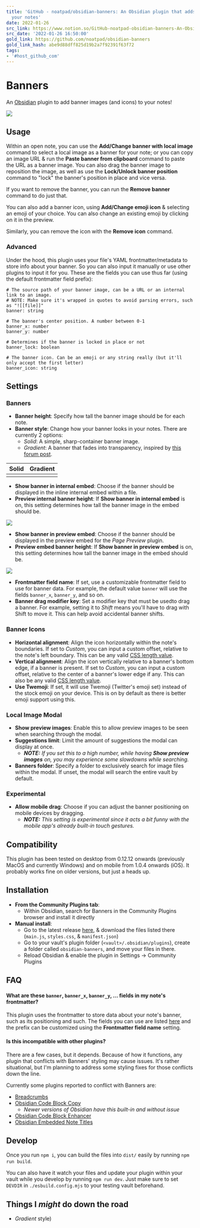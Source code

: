 ```yaml
---
title: 'GitHub - noatpad/obsidian-banners: An Obsidian plugin that adds banners to
  your notes'
date: 2022-01-26
src_link: https://www.notion.so/GitHub-noatpad-obsidian-banners-An-Obsidian-plugin-that-adds-banners-to-your-notes-4374133070bc418da7899330f5738f6c
src_date: '2022-01-26 16:50:00'
gold_link: https://github.com/noatpad/obsidian-banners
gold_link_hash: abe9d88dff825d19b2a7f92391f63f72
tags:
- '#host_github_com'
---
```


Banners
=======


An [Obsidian](https://obsidian.md/) plugin to add banner images (and icons) to your notes!


[![](https://raw.githubusercontent.com/noatpad/obsidian-banners/master/images/banners.gif)](https://raw.githubusercontent.com/noatpad/obsidian-banners/master/images/banners.gif)


Usage
-----


Within an open note, you can use the **Add/Change banner with local image** command to select a local image as a banner for your note; or you can copy an image URL & run the **Paste banner from clipboard** command to paste the URL as a banner image. You can also drag the banner image to reposition the image, as well as use the **Lock/Unlock banner position** command to "lock" the banner's position in place and vice versa.


If you want to remove the banner, you can run the **Remove banner** command to do just that.


You can also add a banner icon, using **Add/Change emoji icon** & selecting an emoji of your choice. You can also change an existing emoji by clicking on it in the preview.


Similarly, you can remove the icon with the **Remove icon** command.


### Advanced


Under the hood, this plugin uses your file's YAML frontmatter/metadata to store info about your banner. So you can also input it manually or use other plugins to input it for you. These are the fields you can use thus far (using the default frontmatter field prefix):



```
# The source path of your banner image, can be a URL or an internal link to an image.
# NOTE: Make sure it's wrapped in quotes to avoid parsing errors, such as "![[file]]"
banner: string

# The banner's center position. A number between 0-1
banner_x: number
banner_y: number

# Determines if the banner is locked in place or not
banner_lock: boolean

# The banner icon. Can be an emoji or any string really (but it'll only accept the first letter)
banner_icon: string
```

Settings
--------


### Banners


* **Banner height**: Specify how tall the banner image should be for each note.
* **Banner style**: Change how your banner looks in your notes. There are currently 2 options:
	+ *Solid*: A simple, sharp-container banner image.
	+ *Gradient*: A banner that fades into transparency, inspired by [this forum post](https://forum.obsidian.md/t/header-images-with-css/18917).




| Solid | Gradient |
| --- | --- |
|  |  |


* **Show banner in internal embed**: Choose if the banner should be displayed in the inline internal embed within a file.
* **Preview internal banner height**: If **Show banner in internal embed** is on, this setting determines how tall the banner image in the embed should be.


[![](https://raw.githubusercontent.com/noatpad/obsidian-banners/master/images/inception.png)](https://raw.githubusercontent.com/noatpad/obsidian-banners/master/images/inception.png)


* **Show banner in preview embed**: Choose if the banner should be displayed in the preview embed for the *Page Preview* plugin.
* **Preview embed banner height**: If **Show banner in preview embed** is on, this setting determines how tall the banner image in the embed should be.


[![](https://raw.githubusercontent.com/noatpad/obsidian-banners/master/images/embed.png)](https://raw.githubusercontent.com/noatpad/obsidian-banners/master/images/embed.png)


* **Frontmatter field name**: If set, use a customizable frontmatter field to use for banner data. For example, the default value `banner` will use the fields `banner_x`, `banner_y`, and so on.
* **Banner drag modifier key**: Set a modifier key that must be usedto drag a banner. For example, setting it to *Shift* means you'll have to drag with Shift to move it. This can help avoid accidental banner shifts.


### Banner Icons


* **Horizontal alignment**: Align the icon horizontally within the note's boundaries. If set to *Custom*, you can input a custom offset, relative to the note's left boundary. This can be any valid [CSS length value](https://developer.mozilla.org/en-US/docs/Learn/CSS/Building_blocks/Values_and_units#lengths).
* **Vertical alignment**: Align the icon vertically relative to a banner's bottom edge, if a banner is present. If set to *Custom*, you can input a custom offset, relative to the center of a banner's lower edge if any. This can also be any valid [CSS length value](https://developer.mozilla.org/en-US/docs/Learn/CSS/Building_blocks/Values_and_units#lengths).
* **Use Twemoji**: If set, it will use Twemoji (Twitter's emoji set) instead of the stock emoji on your device. This is on by default as there is better emoji support using this.


### Local Image Modal


* **Show preview images**: Enable this to allow preview images to be seen when searching through the modal.
* **Suggestions limit**: Limit the amount of suggestions the modal can display at once.
	+ ***NOTE:** If you set this to a high number, while having **Show preview images** on, you may experience some slowdowns while searching.*
* **Banners folder**: Specify a folder to exclusively search for image files within the modal. If unset, the modal will search the entire vault by default.


### Experimental


* **Allow mobile drag**: Choose if you can adjust the banner positioning on mobile devices by dragging.
	+ ***NOTE:** This setting is experimental since it acts a bit funny with the mobile app's already built-in touch gestures.*


Compatibility
-------------


This plugin has been tested on desktop from 0.12.12 onwards (previously MacOS and currently Windows) and on mobile from 1.0.4 onwards (iOS). It probably works fine on older versions, but just a heads up.


Installation
------------


* **From the Community Plugins tab**:
	+ Within Obsidian, search for Banners in the Community Plugins browser and install it directly
* **Manual install**:
	+ Go to the latest release [here](https://github.com/noatpad/obsidian-banners/releases/latest), & download the files listed there (`main.js`, `styles.css`, & `manifest.json`)
	+ Go to your vault's plugin folder (`<vault>/.obsidian/plugins`), create a folder called `obsidian-banners`, and move your files in there.
	+ Reload Obsidian & enable the plugin in Settings -> Community Plugins


FAQ
---


#### What are these `banner`, `banner_x`, `banner_y`, ... fields in my note's frontmatter?


This plugin uses the frontmatter to store data about your note's banner, such as its positioning and such. The fields you can use are listed [here](https://github.com/noatpad/obsidian-banners#advanced) and the prefix can be customized using the **Frontmatter field name** setting.


#### Is this incompatible with other plugins?


There are a few cases, but it depends. Because of how it functions, any plugin that conflicts with Banners' styling may cause issues. It's rather situational, but I'm planning to address some styling fixes for those conflicts down the line.


Currently some plugins reported to conflict with Banners are:


* [Breadcrumbs](https://github.com/SkepticMystic/breadcrumbs)
* [Obsidian Code Block Copy](https://github.com/jdbrice/obsidian-code-block-copy)
	+ *Newer versions of Obsidian have this built-in and without issue*
* [Obsidian Code Block Enhancer](https://github.com/nyable/obsidian-code-block-enhancer)
* [Obsidian Embedded Note Titles](https://github.com/mgmeyers/obsidian-embedded-note-titles)


Develop
-------


Once you run `npm i`, you can build the files into `dist/` easily by running `npm run build`.


You can also have it watch your files and update your plugin within your vault while you develop by running `npm run dev`. Just make sure to set `DEVDIR` in `./esbuild.config.mjs` to your testing vault beforehand.


Things I *might* do down the road
---------------------------------


* *Gradient* style)